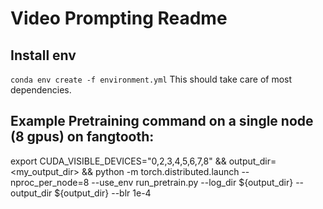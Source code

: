 # Video Prompting Readme

## Install env 
``conda env create -f environment.yml``
This should take care of most dependencies.

## Example Pretraining command on a single node (8 gpus) on fangtooth:
export CUDA_VISIBLE_DEVICES="0,2,3,4,5,6,7,8" && output_dir=<my_output_dir> && python -m torch.distributed.launch --nproc_per_node=8 --use_env run_pretrain.py --log_dir ${output_dir}  --output_dir ${output_dir} --blr 1e-4